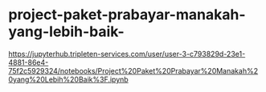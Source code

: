 # project-paket-prabayar-manakah-yang-lebih-baik-
https://jupyterhub.tripleten-services.com/user/user-3-c793829d-23e1-4881-86e4-75f2c5929324/notebooks/Project%20Paket%20Prabayar%20Manakah%20yang%20Lebih%20Baik%3F.ipynb
